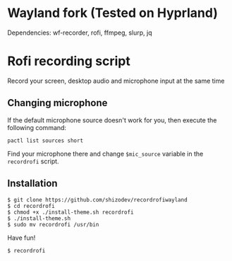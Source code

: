 # Wayland fork (Tested on Hyprland)
Dependencies: wf-recorder, rofi, ffmpeg, slurp, jq

# Rofi recording script
Record your screen, desktop audio and microphone input at the same time

## Changing microphone
If the default microphone source doesn't work for you, then execute the following command:
```
pactl list sources short
```
Find your microphone there and change `$mic_source` variable in the `recordrofi` script.

## Installation
```
$ git clone https://github.com/shizodev/recordrofiwayland
$ cd recordrofi
$ chmod +x ./install-theme.sh recordrofi
$ ./install-theme.sh
$ sudo mv recordrofi /usr/bin
```
Have fun!
```
$ recordrofi
```


